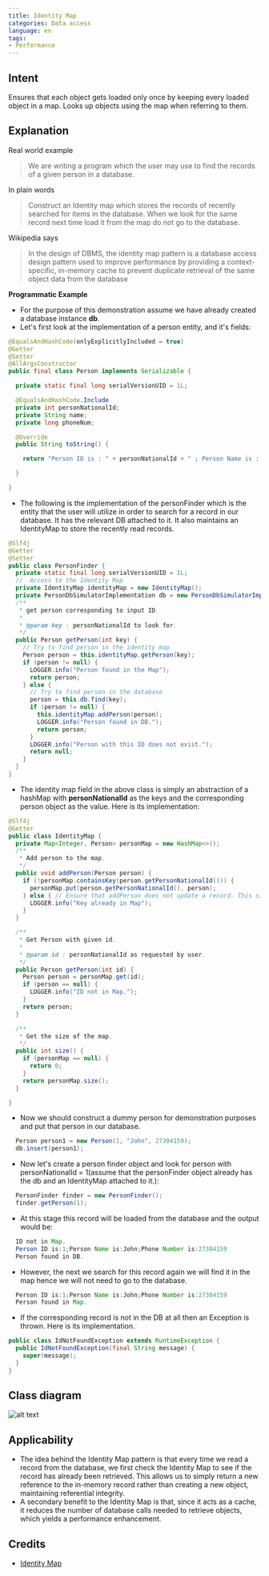 ```yaml
---
title: Identity Map
categories: Data access
language: en
tags:
- Performance
---
```


## Intent

Ensures that each object gets loaded only once by keeping every loaded object in a map. 
Looks up objects using the map when referring to them.

## Explanation

Real world example

> We are writing a program which the user may use to find the records of a given person in a database.

In plain words

> Construct an Identity map which stores the records of recently searched for items in the database. When we look
> for the same record next time load it from the map do not go to the database.

Wikipedia says

> In the design of DBMS, the identity map pattern is a database access design pattern used to improve performance by providing
a context-specific, in-memory cache to prevent duplicate retrieval of the same object data from the database

**Programmatic Example**

* For the purpose of this demonstration assume we have already created a database instance **db**.
* Let's first look at the implementation of a person entity, and it's fields:

```java
@EqualsAndHashCode(onlyExplicitlyIncluded = true)
@Getter
@Setter
@AllArgsConstructor
public final class Person implements Serializable {

  private static final long serialVersionUID = 1L;

  @EqualsAndHashCode.Include
  private int personNationalId;
  private String name;
  private long phoneNum;

  @Override
  public String toString() {

    return "Person ID is : " + personNationalId + " ; Person Name is : " + name + " ; Phone Number is :" + phoneNum;

  }

}

```

* The following is the implementation of the personFinder which is the entity that the user will utilize in order
to search for a record in our database. It has the relevant DB attached to it. It also maintains an IdentityMap
to store the recently read records.

```java
@Slf4j
@Getter
@Setter
public class PersonFinder {
  private static final long serialVersionUID = 1L;
  //  Access to the Identity Map
  private IdentityMap identityMap = new IdentityMap();
  private PersonDbSimulatorImplementation db = new PersonDbSimulatorImplementation();
  /**
   * get person corresponding to input ID.
   *
   * @param key : personNationalId to look for.
   */
  public Person getPerson(int key) {
    // Try to find person in the identity map
    Person person = this.identityMap.getPerson(key);
    if (person != null) {
      LOGGER.info("Person found in the Map");
      return person;
    } else {
      // Try to find person in the database
      person = this.db.find(key);
      if (person != null) {
        this.identityMap.addPerson(person);
        LOGGER.info("Person found in DB.");
        return person;
      }
      LOGGER.info("Person with this ID does not exist.");
      return null;
    }
  }
}

```

* The identity map field in the above class is simply an abstraction of a hashMap with **personNationalId**
as the keys and the corresponding person object as the value. Here is its implementation:

```java
@Slf4j
@Getter
public class IdentityMap {
  private Map<Integer, Person> personMap = new HashMap<>();
  /**
   * Add person to the map.
   */
  public void addPerson(Person person) {
    if (!personMap.containsKey(person.getPersonNationalId())) {
      personMap.put(person.getPersonNationalId(), person);
    } else { // Ensure that addPerson does not update a record. This situation will never arise in our implementation. Added only for testing purposes.
      LOGGER.info("Key already in Map");
    }
  }

  /**
   * Get Person with given id.
   *
   * @param id : personNationalId as requested by user.
   */
  public Person getPerson(int id) {
    Person person = personMap.get(id);
    if (person == null) {
      LOGGER.info("ID not in Map.");
    }
    return person;
  }

  /**
   * Get the size of the map.
   */
  public int size() {
    if (personMap == null) {
      return 0;
    }
    return personMap.size();
  }

}

```

* Now we should construct a dummy person for demonstration purposes and put that person in our database.

```java
  Person person1 = new Person(1, "John", 27304159);
  db.insert(person1);
```

* Now let's create a person finder object and look for person with personNationalId = 1(assume that the personFinder
object already has the db and an IdentityMap attached to it.):
  
```java
  PersonFinder finder = new PersonFinder();
  finder.getPerson(1);
```

* At this stage this record will be loaded from the database and the output would be:

```java
  ID not in Map.
  Person ID is:1;Person Name is:John;Phone Number is:27304159
  Person found in DB.
```

* However, the next we search for this record again we will find it in the map hence we will not need to go
to the database.

```java
  Person ID is:1;Person Name is:John;Phone Number is:27304159
  Person found in Map.
```

* If the corresponding record is not in the DB at all then an Exception is thrown. Here is its implementation.

```java
public class IdNotFoundException extends RuntimeException {
  public IdNotFoundException(final String message) {
    super(message);
  }
}
```
## Class diagram

![alt text](./etc/IdentityMap.png "Identity Map Pattern")

## Applicability

* The idea behind the Identity Map pattern is that every time we read a record from the database,
  we first check the Identity Map to see if the record has already been retrieved.
  This allows us to simply return a new reference to the in-memory record rather than creating a new object,
  maintaining referential integrity.
* A secondary benefit to the Identity Map is that, since it acts as a cache,
  it reduces the number of database calls needed to retrieve objects, which yields a performance enhancement.

## Credits

* [Identity Map](https://www.sourcecodeexamples.net/2018/04/identity-map-pattern.html)
